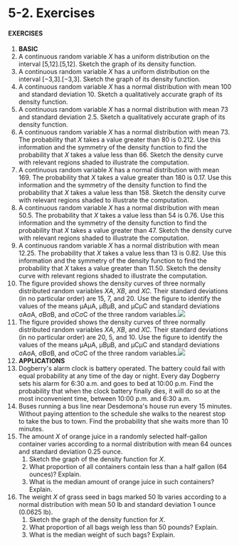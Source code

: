 # 5-2. Exercises



#### EXERCISES

1. **BASIC**
2. A continuous random variable _X_ has a uniform distribution on the interval \[5,12\].\[5,12\]. Sketch the graph of its density function.
3. A continuous random variable _X_ has a uniform distribution on the interval \[−3,3\].\[−3,3\]. Sketch the graph of its density function.
4. A continuous random variable _X_ has a normal distribution with mean 100 and standard deviation 10. Sketch a qualitatively accurate graph of its density function.
5. A continuous random variable _X_ has a normal distribution with mean 73 and standard deviation 2.5. Sketch a qualitatively accurate graph of its density function.
6. A continuous random variable _X_ has a normal distribution with mean 73. The probability that _X_ takes a value greater than 80 is 0.212. Use this information and the symmetry of the density function to find the probability that _X_ takes a value less than 66. Sketch the density curve with relevant regions shaded to illustrate the computation.
7. A continuous random variable _X_ has a normal distribution with mean 169. The probability that _X_ takes a value greater than 180 is 0.17. Use this information and the symmetry of the density function to find the probability that _X_ takes a value less than 158. Sketch the density curve with relevant regions shaded to illustrate the computation.
8. A continuous random variable _X_ has a normal distribution with mean 50.5. The probability that _X_ takes a value less than 54 is 0.76. Use this information and the symmetry of the density function to find the probability that _X_ takes a value greater than 47. Sketch the density curve with relevant regions shaded to illustrate the computation.
9. A continuous random variable _X_ has a normal distribution with mean 12.25. The probability that _X_ takes a value less than 13 is 0.82. Use this information and the symmetry of the density function to find the probability that _X_ takes a value greater than 11.50. Sketch the density curve with relevant regions shaded to illustrate the computation.
10. The figure provided shows the density curves of three normally distributed random variables _XA_, _XB_, and _XC_. Their standard deviations \(in no particular order\) are 15, 7, and 20. Use the figure to identify the values of the means μAμA, μBμB, and μCμC and standard deviations σAσA, σBσB, and σCσC of the three random variables.![](https://saylordotorg.github.io/text_introductory-statistics/section_09/db1dd132366ddd980393bbe96e159b16.jpg)
11. The figure provided shows the density curves of three normally distributed random variables _XA_, _XB_, and _XC_. Their standard deviations \(in no particular order\) are 20, 5, and 10. Use the figure to identify the values of the means μAμA, μBμB, and μCμC and standard deviations σAσA, σBσB, and σCσC of the three random variables.![](https://saylordotorg.github.io/text_introductory-statistics/section_09/083b12c9ea22873dfeb903eb53fdebc1.jpg)
12. **APPLICATIONS**
13. Dogberry's alarm clock is battery operated. The battery could fail with equal probability at any time of the day or night. Every day Dogberry sets his alarm for 6:30 a.m. and goes to bed at 10:00 p.m. Find the probability that when the clock battery finally dies, it will do so at the most inconvenient time, between 10:00 p.m. and 6:30 a.m.
14. Buses running a bus line near Desdemona's house run every 15 minutes. Without paying attention to the schedule she walks to the nearest stop to take the bus to town. Find the probability that she waits more than 10 minutes.
15. The amount _X_ of orange juice in a randomly selected half-gallon container varies according to a normal distribution with mean 64 ounces and standard deviation 0.25 ounce.
    1. Sketch the graph of the density function for _X_.
    2. What proportion of all containers contain less than a half gallon \(64 ounces\)? Explain.
    3. What is the median amount of orange juice in such containers? Explain.
16. The weight _X_ of grass seed in bags marked 50 lb varies according to a normal distribution with mean 50 lb and standard deviation 1 ounce \(0.0625 lb\).
    1. Sketch the graph of the density function for _X_.
    2. What proportion of all bags weigh less than 50 pounds? Explain.
    3. What is the median weight of such bags? Explain.

